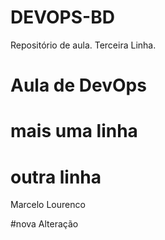 ﻿# DEVOPS-BD
Repositório de aula.
Terceira Linha.

# Aula de DevOps
# mais uma linha
# outra linha

Marcelo Lourenco

#nova Alteração
